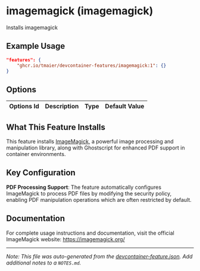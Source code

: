
# imagemagick (imagemagick)

Installs imagemagick

## Example Usage

```json
"features": {
    "ghcr.io/tmaier/devcontainer-features/imagemagick:1": {}
}
```

## Options

| Options Id | Description | Type | Default Value |
|-----|-----|-----|-----|


## What This Feature Installs

This feature installs [ImageMagick](https://imagemagick.org/), a powerful image processing and manipulation library, along with Ghostscript for enhanced PDF support in container environments.

## Key Configuration

**PDF Processing Support**: The feature automatically configures ImageMagick to process PDF files by modifying the security policy, enabling PDF manipulation operations which are often restricted by default.

## Documentation

For complete usage instructions and documentation, visit the official ImageMagick website: https://imagemagick.org/

---

_Note: This file was auto-generated from the [devcontainer-feature.json](https://github.com/tmaier/devcontainer-features/blob/main/src/imagemagick/devcontainer-feature.json).  Add additional notes to a `NOTES.md`._
